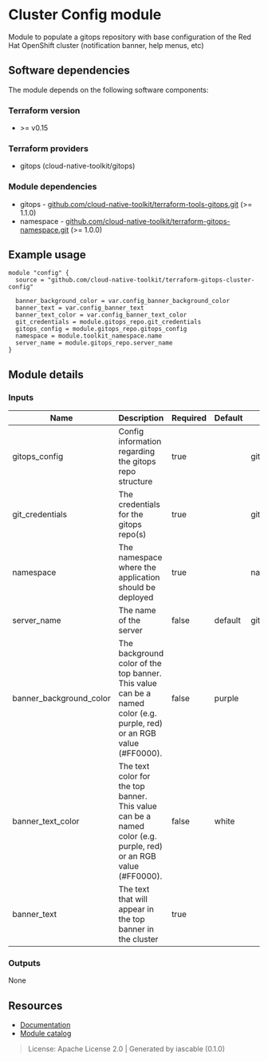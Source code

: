 # Cluster Config module

Module to populate a gitops repository with base configuration of the Red Hat OpenShift cluster (notification banner, help menus, etc)


## Software dependencies

The module depends on the following software components:

### Terraform version

- \>= v0.15

### Terraform providers


- gitops (cloud-native-toolkit/gitops)

### Module dependencies


- gitops - [github.com/cloud-native-toolkit/terraform-tools-gitops.git](https://github.com/cloud-native-toolkit/terraform-tools-gitops.git) (>= 1.1.0)
- namespace - [github.com/cloud-native-toolkit/terraform-gitops-namespace.git](https://github.com/cloud-native-toolkit/terraform-gitops-namespace.git) (>= 1.0.0)

## Example usage

```hcl
module "config" {
  source = "github.com/cloud-native-toolkit/terraform-gitops-cluster-config"

  banner_background_color = var.config_banner_background_color
  banner_text = var.config_banner_text
  banner_text_color = var.config_banner_text_color
  git_credentials = module.gitops_repo.git_credentials
  gitops_config = module.gitops_repo.gitops_config
  namespace = module.toolkit_namespace.name
  server_name = module.gitops_repo.server_name
}

```

## Module details

### Inputs

| Name | Description | Required | Default | Source |
|------|-------------|---------|----------|--------|
| gitops_config | Config information regarding the gitops repo structure | true |  | gitops.gitops_config |
| git_credentials | The credentials for the gitops repo(s) | true |  | gitops.git_credentials |
| namespace | The namespace where the application should be deployed | true |  | namespace.name |
| server_name | The name of the server | false | default | gitops.server_name |
| banner_background_color | The background color of the top banner. This value can be a named color (e.g. purple, red) or an RGB value (#FF0000). | false | purple |  |
| banner_text_color | The text color for the top banner. This value can be a named color (e.g. purple, red) or an RGB value (#FF0000). | false | white |  |
| banner_text | The text that will appear in the top banner in the cluster | true |  |  |

### Outputs


None

## Resources

- [Documentation](https://operate.cloudnativetoolkit.dev)
- [Module catalog](https://modules.cloudnativetoolkit.dev)

> License: Apache License 2.0 | Generated by iascable (0.1.0)
